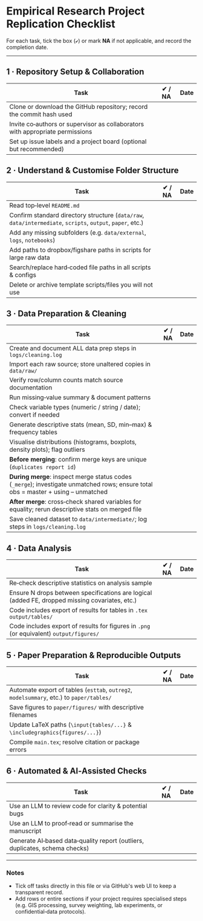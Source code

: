 
# Empirical Research Project **Replication Checklist**

For each task, tick the box (`✔`) or mark **NA** if not applicable, and record the completion date.

---

## 1&nbsp;·&nbsp;Repository Setup & Collaboration

| Task | ✔ / NA | Date |
|---|---|---|
| Clone or download the GitHub repository; record the commit hash used | | |
| Invite co‑authors or supervisor as collaborators with appropriate permissions | | |
| Set up issue labels and a project board (optional but recommended) | | |

## 2&nbsp;·&nbsp;Understand & Customise Folder Structure

| Task | ✔ / NA | Date |
|---|---|---|
| Read top‑level `README.md`   | | |
| Confirm standard directory structure (`data/raw`, `data/intermediate`, `scripts`, `output`, `paper`, etc.) | | |
| Add any missing subfolders (e.g. `data/external`, `logs`, `notebooks`) | | |
| Add paths to dropbox/figshare paths in scripts  for large raw data | | |
| Search/replace hard‑coded file paths in all scripts & configs | | |
| Delete or archive template scripts/files you will not use | | |

## 3&nbsp;·&nbsp;Data Preparation & Cleaning

| Task | ✔ / NA | Date |
|---|---|---|
| Create and document ALL data prep steps in `logs/cleaning.log` | | |
| Import each raw source; store unaltered copies in `data/raw/` | | |
| Verify row/column counts match source documentation | | |
| Run missing‑value summary & document patterns | | |
| Check variable types (numeric / string / date); convert if needed | | |
| Generate descriptive stats (mean, SD, min–max) & frequency tables | | |
| Visualise distributions (histograms, boxplots, density plots); flag outliers | | |
| **Before merging**: confirm merge keys are unique (`duplicates report id`) | | |
| **During merge**: inspect merge status codes (`_merge`); investigate unmatched rows; ensure total obs = master + using – unmatched | | |
| **After merge**: cross‑check shared variables for equality; rerun descriptive stats on merged file | | |
| Save cleaned dataset to `data/intermediate/`; log steps in `logs/cleaning.log` | | |

## 4&nbsp;·&nbsp;Data Analysis

| Task | ✔ / NA | Date |
|---|---|---|
| Re‑check descriptive statistics on analysis sample | | |
| Ensure N drops between specifications are logical (added FE, dropped missing covariates, etc.) | | |
| Code includes export of results for tables in `.tex` `output/tables/` | | |
| Code includes export of results for figures in `.png` (or equivalent) `output/figures/` | | |

## 5&nbsp;·&nbsp;Paper Preparation & Reproducible Outputs

| Task | ✔ / NA | Date |
|---|---|---|
| Automate export of tables (`esttab`, `outreg2`, `modelsummary`, etc.) to `paper/tables/` | | |
| Save figures to `paper/figures/` with descriptive filenames | | |
| Update LaTeX paths (`\input{tables/...}` & `\includegraphics{figures/...}`) | | |
| Compile `main.tex`; resolve citation or package errors | | |


## 6&nbsp;·&nbsp;Automated & AI‑Assisted Checks

| Task | ✔ / NA | Date |
|---|---|---|
| Use an LLM to review code for clarity & potential bugs | | |
| Use an LLM to proof‑read or summarise the manuscript | | |
| Generate AI‑based data‑quality report (outliers, duplicates, schema checks) | | |

---

### Notes

* Tick off tasks directly in this file or via GitHub's web UI to keep a transparent record.  
* Add rows or entire sections if your project requires specialised steps (e.g. GIS processing, survey weighting, lab experiments, or confidential‑data protocols).
